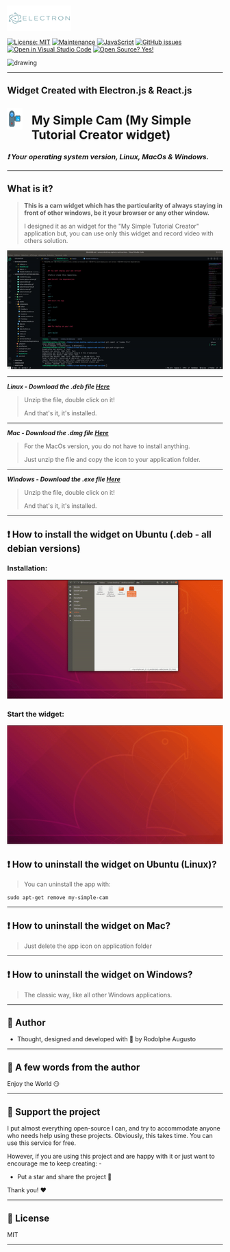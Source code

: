  <img  style =" margin-top: -12px; margin-right: 22px " src="demo/electronjs.svg" alt="drawing" height="60" width="150"/>

[![License: MIT](https://img.shields.io/badge/License-MIT-blue.svg)](https://github.com/rodolphe37/my-simple-cam-dektop-app/blob/main/LICENSE)
[![Maintenance](https://img.shields.io/badge/Maintained%3F-yes-green.svg)](https://github.com/rodolphe37/my-simple-cam-dektop-app/graphs/commit-activity)
[![JavaScript](https://img.shields.io/badge/--F7DF1E?logo=javascript&logoColor=000)](https://www.javascript.com/)
[![GitHub issues](https://badgen.net/github/issues/rodolphe37/my-simple-cam-dektop-app/)](https://github.com/rodolphe37/my-simple-cam-dektop-app/issues)
[![Open in Visual Studio Code](https://open.vscode.dev/badges/open-in-vscode.svg)](https://open.vscode.dev/rodolphe37/my-simple-cam-dektop-app)
[![Open Source? Yes!](https://badgen.net/badge/Open%20Source%20%3F/Yes%21/blue?icon=github)](https://github.com/Naereen/badges/)

<img   src="https://badges.aleen42.com/src/react.svg" alt="drawing" height="20" width="65"/>

---

## Widget Created with Electron.js & React.js


#  <img  style =" float: left; margin-top: -12px; margin-right: 22px " src="demo/camcorder.svg" alt="drawing" height="50" width="35"/>My Simple Cam (My Simple Tutorial Creator widget)

### ***:heavy_exclamation_mark: Your operating system version, Linux, MacOs & Windows.***

---

## What is it?
>**This is a cam widget which has the particularity of always staying in front of other windows, be it your browser or any other window.**
>
>I designed it as an widget for the "My Simple Tutorial Creator" application but, you can use only this widget and record video with others solution.

![alt text](demo/demo.gif "My Simple Cam")

---

***Linux - Download the .deb file [Here](https://github.com/rodolphe37/my-simple-cam-dektop-app-dektop-app/blob/main/widget-versions/linux/my-simple-cam-dektop-app_0.1.0_amd64.deb?raw=true)***

>Unzip the file, double click on it!
>
>And that's it, it's installed.

---

***Mac - Download the .dmg file [Here](https://drive.google.com/file/d/1Uq5U5pRACU2W1XQzrr7gK_PUwRV1a5vv/view?usp=sharing)***

>For the MacOs version, you do not have to install anything.
>
>Just unzip the file and copy the icon to your application folder.

---

***Windows - Download the .exe file [Here](https://drive.google.com/file/d/1SbZFpwP_kkvw8yMCjM4Nfy1zoXWQR2Ch/view?usp=sharing)***

>Unzip the file, double click on it!
>
>And that's it, it's installed.
---

## :heavy_exclamation_mark: How to install the widget on Ubuntu (.deb - all debian versions)

### Installation:

![alt text](demo/install.gif "My Simple Cam")

### Start the widget:

![alt text](demo/start.gif "My Simple Cam")



## :heavy_exclamation_mark:  How to uninstall the widget on Ubuntu (Linux)?

> You can uninstall the app with:

```
sudo apt-get remove my-simple-cam

```

---

## :heavy_exclamation_mark:  How to uninstall the widget on Mac?

> Just delete the app icon on application folder

---

## :heavy_exclamation_mark:  How to uninstall the widget on Windows?

> The classic way, like all other Windows applications.

---


## :bust_in_silhouette: Author

- Thought, designed and developed with :purple_heart: by Rodolphe Augusto

---

## :large_blue_diamond: A few words from the author

Enjoy the World :smirk:

---

## :sparkling_heart: Support the project

I put almost everything open-source I can, and try to accommodate anyone who needs help using these projects. Obviously,
this takes time. You can use this service for free.

However, if you are using this project and are happy with it or just want to encourage me to keep creating: -

- Put a star and share the project :rocket:

Thank you! :heart:

---

## :scroll: License

MIT

---
